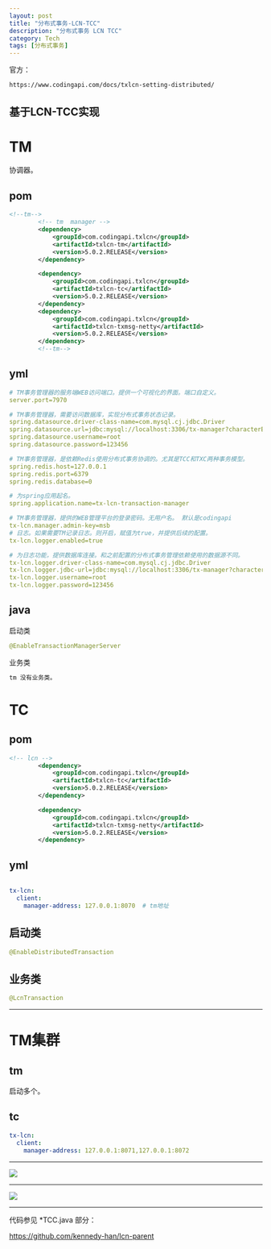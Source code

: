 ```yaml
---
layout: post
title: "分布式事务-LCN-TCC"
description: "分布式事务 LCN TCC"
category: Tech
tags: [分布式事务]
---
```



官方：

```text
https://www.codingapi.com/docs/txlcn-setting-distributed/
```



## 基于LCN-TCC实现

# TM

协调器。

## pom

```xml
<!--tm-->
        <!-- tm  manager -->
        <dependency>
            <groupId>com.codingapi.txlcn</groupId>
            <artifactId>txlcn-tm</artifactId>
            <version>5.0.2.RELEASE</version>
        </dependency>

        <dependency>
            <groupId>com.codingapi.txlcn</groupId>
            <artifactId>txlcn-tc</artifactId>
            <version>5.0.2.RELEASE</version>
        </dependency>
        <dependency>
            <groupId>com.codingapi.txlcn</groupId>
            <artifactId>txlcn-txmsg-netty</artifactId>
            <version>5.0.2.RELEASE</version>
        </dependency>
        <!--tm-->
```

## yml

```yml
# TM事务管理器的服务端WEB访问端口。提供一个可视化的界面。端口自定义。
server.port=7970

# TM事务管理器，需要访问数据库，实现分布式事务状态记录。
spring.datasource.driver-class-name=com.mysql.cj.jdbc.Driver
spring.datasource.url=jdbc:mysql://localhost:3306/tx-manager?characterEncoding=UTF-8&serverTimezone=Asia/Shanghai
spring.datasource.username=root
spring.datasource.password=123456

# TM事务管理器，是依赖Redis使用分布式事务协调的。尤其是TCC和TXC两种事务模型。
spring.redis.host=127.0.0.1
spring.redis.port=6379
spring.redis.database=0

# 为spring应用起名。
spring.application.name=tx-lcn-transaction-manager

# TM事务管理器，提供的WEB管理平台的登录密码。无用户名。 默认是codingapi
tx-lcn.manager.admin-key=msb
# 日志。如果需要TM记录日志。则开启，赋值为true，并提供后续的配置。
tx-lcn.logger.enabled=true

# 为日志功能，提供数据库连接。和之前配置的分布式事务管理依赖使用的数据源不同。
tx-lcn.logger.driver-class-name=com.mysql.cj.jdbc.Driver
tx-lcn.logger.jdbc-url=jdbc:mysql://localhost:3306/tx-manager?characterEncoding=UTF-8&serverTimezone=Asia/Shanghai
tx-lcn.logger.username=root
tx-lcn.logger.password=123456
```



## java

启动类

```java
@EnableTransactionManagerServer
```



业务类

```java
tm 没有业务类。
```



# TC

## pom

```xml
<!-- lcn -->
        <dependency>
            <groupId>com.codingapi.txlcn</groupId>
            <artifactId>txlcn-tc</artifactId>
            <version>5.0.2.RELEASE</version>
        </dependency>

        <dependency>
            <groupId>com.codingapi.txlcn</groupId>
            <artifactId>txlcn-txmsg-netty</artifactId>
            <version>5.0.2.RELEASE</version>
        </dependency>
```

## yml

```yml

tx-lcn:
  client:
    manager-address: 127.0.0.1:8070  # tm地址
```



## 启动类

```java
@EnableDistributedTransaction
```

## 业务类

```java
@LcnTransaction
```



---



# TM集群

## tm

启动多个。



## tc

```yml
tx-lcn:
  client:
    manager-address: 127.0.0.1:8071,127.0.0.1:8072
```



---



<img src="../../../public/img/posts/23-lcn-tcc.png">

---



<img src="../../../public/img/posts/24-tcc-mysql-redis.png">



---



代码参见 *TCC.java 部分：

https://github.com/kennedy-han/lcn-parent